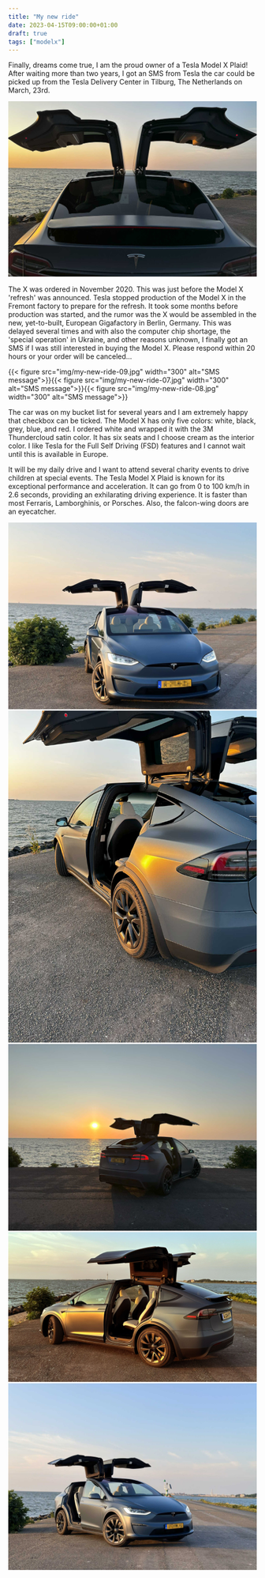 ```yaml
---
title: "My new ride"
date: 2023-04-15T09:00:00+01:00
draft: true
tags: ["modelx"]
---
```

Finally, dreams come true, I am the proud owner of a Tesla Model X Plaid! After waiting more than two years, I got an SMS from Tesla the car could be picked up from the Tesla Delivery Center in Tilburg, The Netherlands on March, 23rd.

![My new ride](img/title.jpg)

The X was ordered in November 2020. This was just before the Model X 'refresh' was announced. Tesla stopped production of the Model X in the Fremont factory to prepare for the refresh. It took some months before production was started, and the rumor was the X would be assembled in the new, yet-to-built, European Gigafactory in Berlin, Germany. This was delayed several times and with also the computer chip shortage, the 'special operation' in Ukraine, and other reasons unknown, I finally got an SMS if I was still interested in buying the Model X. Please respond within 20 hours or your order will be canceled...       

{{< figure src="img/my-new-ride-09.jpg" width="300" alt="SMS message">}}{{< figure src="img/my-new-ride-07.jpg" width="300" alt="SMS message">}}{{< figure src="img/my-new-ride-08.jpg" width="300" alt="SMS message">}}


The car was on my bucket list for several years and I am extremely happy that checkbox can be ticked.  The Model X has only five colors: white, black, grey, blue, and red. I ordered white and wrapped it with the 3M Thundercloud satin color.  It has six seats and I choose cream as the interior color. I like Tesla for the Full Self Driving (FSD) features and I cannot wait until this is available in Europe.


It will be my daily drive and I want to attend several charity events to drive children at special events. The Tesla Model X Plaid is known for its exceptional performance and acceleration. It can go from 0 to 100 km/h in 2.6 seconds, providing an exhilarating driving experience. It is faster than most Ferraris, Lamborghinis, or Porsches. Also, the falcon-wing doors are an eyecatcher.

![My new ride](img/my-new-ride-02.jpg)
![My new ride](img/my-new-ride-03.jpg)
![My new ride](img/my-new-ride-04.jpg)
![My new ride](img/my-new-ride-05.jpg)
![My new ride](img/my-new-ride-06.jpg)

